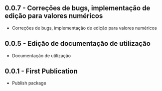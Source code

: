 ## 0.0.7 - Correções de bugs, implementação de edição para valores numéricos
- Correções de bugs, implementação de edição para valores numéricos
## 0.0.5 - Edição de documentação de utilização
- Documentação de utilização
## 0.0.1 - First Publication
- Publish package 
